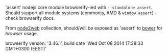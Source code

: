 'assert' nodejs core module browserify-ied with `--standalone assert`. Should support all module systems (commonjs, AMD & `window.assert`) - check browserify docs.

From [node2web](http://github.com/anodynos/node2web) collection,
should/will be exposed as 'assert' to [bower](http://bower.io) for *browser* usage.

browserify version: '3.46.1', build date 'Wed Oct 08 2014 17:38:33 GMT+0300 (EEST)'